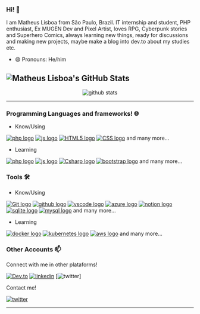 ### Hi! 💜

I am Matheus Lisboa from São Paulo, Brazil. IT internship and student, PHP enthusiast, Ex MUGEN Dev and Pixel Artist, loves RPG, Cyberpunk stories and Superhero Comics, always learning new things, ready for discussions and making new projects, maybe make a blog into dev.to about my studies etc.

- 😄 Pronouns: He/him


![Matheus Lisboa's GitHub Stats](https://github-readme-stats.vercel.app/api?username=matheuslisboadev&show_icons=true&theme=tokyonight&hide_border=true&locale=en)
----

<p align="center">
  <img  src="https://raw.githubusercontent.com/matheuslisboadev/matheuslisboadev/main/resources/img/github-contribution-grid-snake.svg"
    alt="github stats" />
</p>

------

### Programming Languages and frameworks! 🌐

- Know/Using

[<img src="https://img.shields.io/badge/php-7a86b8.svg?style=for-the-badge&logo=php&logoColor=white" alt="php logo">](https://www.php.net/)   [<img src="https://img.shields.io/badge/Javascript-F7DF1E.svg?style=for-the-badge&logo=javascript&logoColor=black" alt="js logo" >](https://developer.mozilla.org/pt-BR/docs/Web/JavaScript)  [<img src="https://img.shields.io/badge/html-E34F26.svg?style=for-the-badge&logo=html5&logoColor=white" alt= "HTML5 logo">](https://www.w3.org/html/)   [<img src="https://img.shields.io/badge/css-1572B6.svg?style=for-the-badge&logo=css3&logoColor=white" alt="CSS logo">](https://www.w3schools.com/css/) 
and many more...


- Learning

[<img src="https://img.shields.io/badge/php-7a86b8.svg?style=for-the-badge&logo=php&logoColor=white" alt="php logo">](https://www.php.net/)   [<img src="https://img.shields.io/badge/Javascript-F7DF1E.svg?style=for-the-badge&logo=javascript&logoColor=black" alt="js logo" >](https://developer.mozilla.org/pt-BR/docs/Web/JavaScript) [<img src="https://img.shields.io/badge/Csharp-blueviolet.svg?style=for-the-badge&logo=csharp&logoColor=white" alt="Csharp logo">](https://learn.microsoft.com/pt-br/dotnet/csharp/tour-of-csharp/)
[<img src="https://img.shields.io/badge/bootstrap-blueviolet.svg?style=for-the-badge&logo=bootstrap&logoColor=white" alt="bootstrap logo">](https://getbootstrap.com/) and many more...





### Tools 🛠️

- Know/Using

[<img src="https://img.shields.io/badge/git-F05032.svg?style=for-the-badge&logo=git&logoColor=white" alt="Git logo" >](https://git-scm.com/)  [<img src="https://img.shields.io/badge/github-blueviolet.svg?style=for-the-badge&logo=github&logoColor=white" alt="github logo" >]([https://git-scm.com/](https://github.com/matheuslisboadev))  [<img src="https://img.shields.io/badge/vscode-007ACC.svg?style=for-the-badge&logo=visualstudiocode&logoColor=white" alt="vscode logo" >](https://code.visualstudio.com/) [<img src="https://img.shields.io/badge/azure-blue.svg?style=for-the-badge&logo=microsoftazure&logoColor=white" alt="azure logo" >](https://azure.microsoft.com/en-us/products/virtual-desktop/)  [<img src="https://img.shields.io/badge/notion-black.svg?style=for-the-badge&logo=notion&logoColor=white" alt="notion logo" >](https://www.notion.so/)
[<img src="https://img.shields.io/badge/sqlite-blue.svg?style=for-the-badge&logo=sqlite" alt="sqlite logo">](https://sqlite.org/index.html)
[<img src="https://img.shields.io/badge/mysql-blueviolet.svg?style=for-the-badge&logo=mysql&logoColor=white" alt="mysql logo">](https://www.mysql.com/)
and many more...



- Learning

[<img src="https://img.shields.io/badge/docker-2496ED.svg?style=for-the-badge&logo=docker&logoColor=white" alt="docker logo" >](https://www.docker.com/) [<img src="https://img.shields.io/badge/kubernetes-blue.svg?style=for-the-badge&logo=kubernetes&logoColor=white" alt="kubernetes logo" >](https://kubernetes.io/) [<img src="https://img.shields.io/badge/aws-orange.svg?style=for-the-badge&logo=amazonaws" alt="aws logo" >](https://aws.amazon.com/) and many more...


### Other Accounts 📫

Connect with me in other plataforms!

[<img src="https://img.shields.io/badge/DEV.to-0A0A0A.svg?style=for-the-badge&logo=devdotto&logoColor=white" alt="Dev.to">]("https://dev.to/matheuslisboadev")
[<img src="https://img.shields.io/badge/Linked%20In-0A66C2.svg?style=for-the-badge&logo=linkedin&logoColor=white" alt="linkedin">]("https://linkedin.com/in/matheuslisboadev")
[<img src="https://img.shields.io/badge/Twitter-733e98.svg??style=social&logo=twitter" alt="twitter">]

Contact me!

[<img src="https://img.shields.io/badge/gmail-red.svg?style=for-the-badge&logo=gmail&logoColor=white" alt="twitter">]("mailto:matheuslisboadev@gmail.com?subject=Feedback%20From%20Github&body=Hello,")






---


